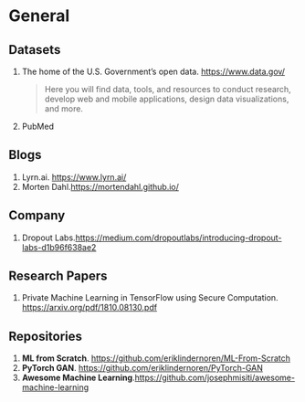 # General
## Datasets
1. The home of the U.S. Government’s open data. https://www.data.gov/
	>Here you will find data, tools, and resources to conduct research, develop web and mobile applications, design data visualizations, and more.
2. PubMed 

## Blogs 
1. Lyrn.ai. https://www.lyrn.ai/
2. Morten Dahl.https://mortendahl.github.io/

## Company
1. Dropout Labs.https://medium.com/dropoutlabs/introducing-dropout-labs-d1b96f638ae2

## Research Papers
1. Private Machine Learning in TensorFlow using Secure Computation. https://arxiv.org/pdf/1810.08130.pdf

## Repositories
1. **ML from Scratch**. https://github.com/eriklindernoren/ML-From-Scratch
2. **PyTorch GAN**. https://github.com/eriklindernoren/PyTorch-GAN
3. **Awesome Machine Learning**.https://github.com/josephmisiti/awesome-machine-learning <br/>
